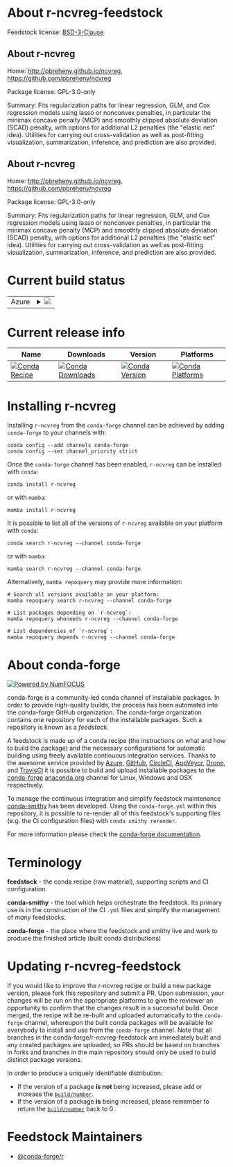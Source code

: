 About r-ncvreg-feedstock
========================

Feedstock license: [BSD-3-Clause](https://github.com/conda-forge/r-ncvreg-feedstock/blob/main/LICENSE.txt)


About r-ncvreg
--------------

Home: http://pbreheny.github.io/ncvreg, https://github.com/pbreheny/ncvreg

Package license: GPL-3.0-only

Summary: Fits regularization paths for linear regression, GLM, and Cox regression models using lasso or nonconvex penalties, in particular the minimax concave penalty (MCP) and smoothly clipped absolute deviation (SCAD) penalty, with options for additional L2 penalties (the "elastic net" idea). Utilities for carrying out cross-validation as well as post-fitting visualization, summarization, inference, and prediction are also provided.

About r-ncvreg
--------------

Home: http://pbreheny.github.io/ncvreg, https://github.com/pbreheny/ncvreg

Package license: GPL-3.0-only

Summary: Fits regularization paths for linear regression, GLM, and Cox regression models using lasso or nonconvex penalties, in particular the minimax concave penalty (MCP) and smoothly clipped absolute deviation (SCAD) penalty, with options for additional L2 penalties (the "elastic net" idea). Utilities for carrying out cross-validation as well as post-fitting visualization, summarization, inference, and prediction are also provided.

Current build status
====================


<table>
    
  <tr>
    <td>Azure</td>
    <td>
      <details>
        <summary>
          <a href="https://dev.azure.com/conda-forge/feedstock-builds/_build/latest?definitionId=10254&branchName=main">
            <img src="https://dev.azure.com/conda-forge/feedstock-builds/_apis/build/status/r-ncvreg-feedstock?branchName=main">
          </a>
        </summary>
        <table>
          <thead><tr><th>Variant</th><th>Status</th></tr></thead>
          <tbody><tr>
              <td>linux_64_r_base4.2</td>
              <td>
                <a href="https://dev.azure.com/conda-forge/feedstock-builds/_build/latest?definitionId=10254&branchName=main">
                  <img src="https://dev.azure.com/conda-forge/feedstock-builds/_apis/build/status/r-ncvreg-feedstock?branchName=main&jobName=linux&configuration=linux%20linux_64_r_base4.2" alt="variant">
                </a>
              </td>
            </tr><tr>
              <td>linux_64_r_base4.3</td>
              <td>
                <a href="https://dev.azure.com/conda-forge/feedstock-builds/_build/latest?definitionId=10254&branchName=main">
                  <img src="https://dev.azure.com/conda-forge/feedstock-builds/_apis/build/status/r-ncvreg-feedstock?branchName=main&jobName=linux&configuration=linux%20linux_64_r_base4.3" alt="variant">
                </a>
              </td>
            </tr><tr>
              <td>osx_64_r_base4.2</td>
              <td>
                <a href="https://dev.azure.com/conda-forge/feedstock-builds/_build/latest?definitionId=10254&branchName=main">
                  <img src="https://dev.azure.com/conda-forge/feedstock-builds/_apis/build/status/r-ncvreg-feedstock?branchName=main&jobName=osx&configuration=osx%20osx_64_r_base4.2" alt="variant">
                </a>
              </td>
            </tr><tr>
              <td>osx_64_r_base4.3</td>
              <td>
                <a href="https://dev.azure.com/conda-forge/feedstock-builds/_build/latest?definitionId=10254&branchName=main">
                  <img src="https://dev.azure.com/conda-forge/feedstock-builds/_apis/build/status/r-ncvreg-feedstock?branchName=main&jobName=osx&configuration=osx%20osx_64_r_base4.3" alt="variant">
                </a>
              </td>
            </tr><tr>
              <td>win_64</td>
              <td>
                <a href="https://dev.azure.com/conda-forge/feedstock-builds/_build/latest?definitionId=10254&branchName=main">
                  <img src="https://dev.azure.com/conda-forge/feedstock-builds/_apis/build/status/r-ncvreg-feedstock?branchName=main&jobName=win&configuration=win%20win_64_" alt="variant">
                </a>
              </td>
            </tr>
          </tbody>
        </table>
      </details>
    </td>
  </tr>
</table>

Current release info
====================

| Name | Downloads | Version | Platforms |
| --- | --- | --- | --- |
| [![Conda Recipe](https://img.shields.io/badge/recipe-r--ncvreg-green.svg)](https://anaconda.org/conda-forge/r-ncvreg) | [![Conda Downloads](https://img.shields.io/conda/dn/conda-forge/r-ncvreg.svg)](https://anaconda.org/conda-forge/r-ncvreg) | [![Conda Version](https://img.shields.io/conda/vn/conda-forge/r-ncvreg.svg)](https://anaconda.org/conda-forge/r-ncvreg) | [![Conda Platforms](https://img.shields.io/conda/pn/conda-forge/r-ncvreg.svg)](https://anaconda.org/conda-forge/r-ncvreg) |

Installing r-ncvreg
===================

Installing `r-ncvreg` from the `conda-forge` channel can be achieved by adding `conda-forge` to your channels with:

```
conda config --add channels conda-forge
conda config --set channel_priority strict
```

Once the `conda-forge` channel has been enabled, `r-ncvreg` can be installed with `conda`:

```
conda install r-ncvreg
```

or with `mamba`:

```
mamba install r-ncvreg
```

It is possible to list all of the versions of `r-ncvreg` available on your platform with `conda`:

```
conda search r-ncvreg --channel conda-forge
```

or with `mamba`:

```
mamba search r-ncvreg --channel conda-forge
```

Alternatively, `mamba repoquery` may provide more information:

```
# Search all versions available on your platform:
mamba repoquery search r-ncvreg --channel conda-forge

# List packages depending on `r-ncvreg`:
mamba repoquery whoneeds r-ncvreg --channel conda-forge

# List dependencies of `r-ncvreg`:
mamba repoquery depends r-ncvreg --channel conda-forge
```


About conda-forge
=================

[![Powered by
NumFOCUS](https://img.shields.io/badge/powered%20by-NumFOCUS-orange.svg?style=flat&colorA=E1523D&colorB=007D8A)](https://numfocus.org)

conda-forge is a community-led conda channel of installable packages.
In order to provide high-quality builds, the process has been automated into the
conda-forge GitHub organization. The conda-forge organization contains one repository
for each of the installable packages. Such a repository is known as a *feedstock*.

A feedstock is made up of a conda recipe (the instructions on what and how to build
the package) and the necessary configurations for automatic building using freely
available continuous integration services. Thanks to the awesome service provided by
[Azure](https://azure.microsoft.com/en-us/services/devops/), [GitHub](https://github.com/),
[CircleCI](https://circleci.com/), [AppVeyor](https://www.appveyor.com/),
[Drone](https://cloud.drone.io/welcome), and [TravisCI](https://travis-ci.com/)
it is possible to build and upload installable packages to the
[conda-forge](https://anaconda.org/conda-forge) [anaconda.org](https://anaconda.org/)
channel for Linux, Windows and OSX respectively.

To manage the continuous integration and simplify feedstock maintenance
[conda-smithy](https://github.com/conda-forge/conda-smithy) has been developed.
Using the ``conda-forge.yml`` within this repository, it is possible to re-render all of
this feedstock's supporting files (e.g. the CI configuration files) with ``conda smithy rerender``.

For more information please check the [conda-forge documentation](https://conda-forge.org/docs/).

Terminology
===========

**feedstock** - the conda recipe (raw material), supporting scripts and CI configuration.

**conda-smithy** - the tool which helps orchestrate the feedstock.
                   Its primary use is in the construction of the CI ``.yml`` files
                   and simplify the management of *many* feedstocks.

**conda-forge** - the place where the feedstock and smithy live and work to
                  produce the finished article (built conda distributions)


Updating r-ncvreg-feedstock
===========================

If you would like to improve the r-ncvreg recipe or build a new
package version, please fork this repository and submit a PR. Upon submission,
your changes will be run on the appropriate platforms to give the reviewer an
opportunity to confirm that the changes result in a successful build. Once
merged, the recipe will be re-built and uploaded automatically to the
`conda-forge` channel, whereupon the built conda packages will be available for
everybody to install and use from the `conda-forge` channel.
Note that all branches in the conda-forge/r-ncvreg-feedstock are
immediately built and any created packages are uploaded, so PRs should be based
on branches in forks and branches in the main repository should only be used to
build distinct package versions.

In order to produce a uniquely identifiable distribution:
 * If the version of a package **is not** being increased, please add or increase
   the [``build/number``](https://docs.conda.io/projects/conda-build/en/latest/resources/define-metadata.html#build-number-and-string).
 * If the version of a package **is** being increased, please remember to return
   the [``build/number``](https://docs.conda.io/projects/conda-build/en/latest/resources/define-metadata.html#build-number-and-string)
   back to 0.

Feedstock Maintainers
=====================

* [@conda-forge/r](https://github.com/conda-forge/r/)

